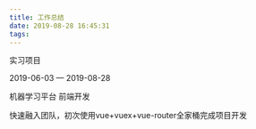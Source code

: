 ```yaml
---
title: 工作总结
date: 2019-08-28 16:45:31
tags:
---
```




实习项目

2019-06-03 — 2019-08-28

机器学习平台 前端开发









快速融入团队，初次使用vue+vuex+vue-router全家桶完成项目开发























